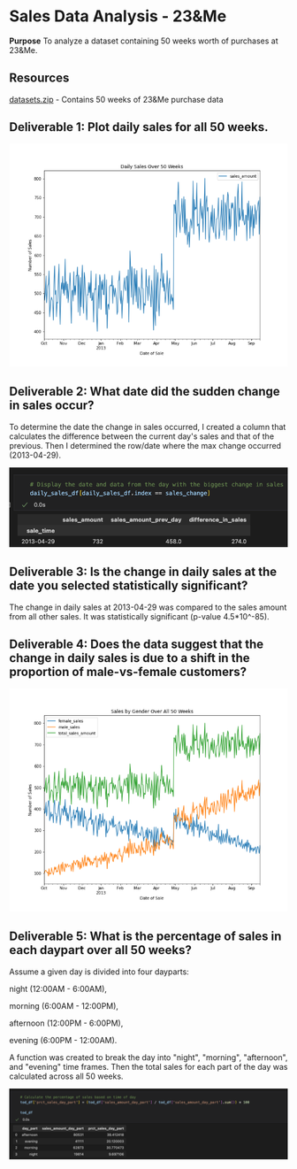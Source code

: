 # Sales Data Analysis - 23&Me
**Purpose**
To analyze a dataset containing 50 weeks worth of purchases at 23&Me. 

## Resources
[datasets.zip](/resources/datasets.zip) - Contains 50 weeks of 23&Me purchase data

## Deliverable 1: Plot daily sales for all 50 weeks.
![daily_sales](/resources/daily_sales.png)

## Deliverable 2: What date did the sudden change in sales occur?
To determine the date the change in sales occurred, I created a column that calculates the difference between the current day's sales and that of the previous. Then I determined the row/date where the max change occurred (2013-04-29).

![sales_change](/resources/sales_change.png)

## Deliverable 3: Is the change in daily sales at the date you selected statistically significant?
The change in daily sales at 2013-04-29 was compared to the sales amount from all other sales. It was statistically significant (p-value 4.5*10^-85).


## Deliverable 4: Does the data suggest that the change in daily sales is due to a shift in the proportion of male-vs-female customers?
![daily_sales](./resources/gender_sales.png)

## Deliverable 5: What is the percentage of sales in each daypart over all 50 weeks?
Assume a given day is divided into four dayparts:

night (12:00AM - 6:00AM),

morning (6:00AM - 12:00PM),

afternoon (12:00PM - 6:00PM),

evening (6:00PM - 12:00AM).

A function was created to break the day into "night", "morning", "afternoon", and "evening" time frames. Then the total sales for each part of the day was calculated across all 50 weeks.


![day_part](./resources/day_part.png)

